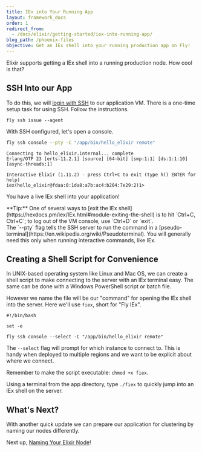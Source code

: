 ```yaml
---
title: IEx into Your Running App
layout: framework_docs
order: 1
redirect_from:
  - /docs/elixir/getting-started/iex-into-running-app/
blog_path: /phoenix-files
objective: Get an IEx shell into your running production app on Fly!
---
```


Elixir supports getting a IEx shell into a running production node. How cool is that?


## SSH Into our App

To do this, we will [login with SSH](/docs/flyctl/ssh/) to our
application VM. There is a one-time setup task for using SSH. Follow the instructions.

```
fly ssh issue --agent
```

With SSH configured, let's open a console.

```cmd
fly ssh console --pty -C "/app/bin/hello_elixir remote"
```
```output
Connecting to hello_elixir.internal... complete
Erlang/OTP 23 [erts-11.2.1] [source] [64-bit] [smp:1:1] [ds:1:1:10] [async-threads:1]

Interactive Elixir (1.11.2) - press Ctrl+C to exit (type h() ENTER for help)
iex(hello_elixir@fdaa:0:1da8:a7b:ac4:b204:7e29:2)1>
```
You have a live IEx shell into your application!

<div class="callout">
**Tip:** One of several ways to [exit the IEx shell](https://hexdocs.pm/iex/IEx.html#module-exiting-the-shell) is to hit `Ctrl+C, Ctrl+C`; to log out of the VM console, use `Ctrl+D` or `exit`.
</div>

<div class="callout">
The `--pty` flag tells the SSH server to run the command in a [pseudo-terminal](https://en.wikipedia.org/wiki/Pseudoterminal). You will generally need this only when running interactive commands, like IEx.
</div>

## Creating a Shell Script for Convenience

In UNIX-based operating system like Linux and Mac OS, we can create a shell script to make connecting to the server with an IEx terminal easy. The same can be done with a Windows PowerShell script or batch file.

However we name the file will be our "command" for opening the IEx shell into the server. Here we'll use `fiex`, short for "Fly IEx".

```shell
#!/bin/bash

set -e

fly ssh console --select -C "/app/bin/hello_elixir remote"
```

The `--select` flag will prompt for which instance to connect to. This is handy when deployed to multiple regions and we want to be explicit about where we connect.

Remember to make the script executable: `chmod +x fiex`.

Using a terminal from the app directory, type `./fiex` to quickly jump into an IEx shell on the server.

## What's Next?

With another quick update we can prepare our application for clustering by naming our nodes differently.

Next up, [Naming Your Elixir Node](/docs/elixir/the-basics/naming-your-elixir-node/)!

